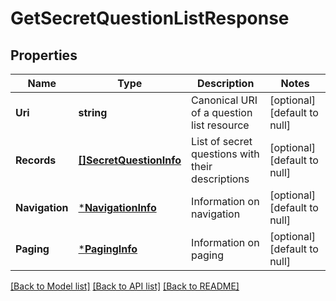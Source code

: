 # GetSecretQuestionListResponse

## Properties
Name | Type | Description | Notes
------------ | ------------- | ------------- | -------------
**Uri** | **string** | Canonical URI of a question list resource | [optional] [default to null]
**Records** | [**[]SecretQuestionInfo**](SecretQuestionInfo.md) | List of secret questions with their descriptions | [optional] [default to null]
**Navigation** | [***NavigationInfo**](NavigationInfo.md) | Information on navigation | [optional] [default to null]
**Paging** | [***PagingInfo**](PagingInfo.md) | Information on paging | [optional] [default to null]

[[Back to Model list]](../README.md#documentation-for-models) [[Back to API list]](../README.md#documentation-for-api-endpoints) [[Back to README]](../README.md)


